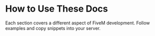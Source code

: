 # How to Use These Docs

Each section covers a different aspect of FiveM development. Follow examples and copy snippets into your server.
